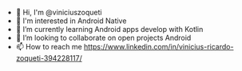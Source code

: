 - 👋 Hi, I'm @viniciuszoqueti
- 👀 I'm interested in Android Native
- 🌱 I’m currently learning Android apps develop with Kotlin
- 💞️ I’m looking to collaborate on open projects Android
- 📫 How to reach me https://www.linkedin.com/in/vinicius-ricardo-zoqueti-394228117/

<!---
viniciuszoqueti/viniciuszoqueti is a ✨ special ✨ repository because its `README.md` (this file) appears on your GitHub profile.
You can click the Preview link to take a look at your changes.
--->

